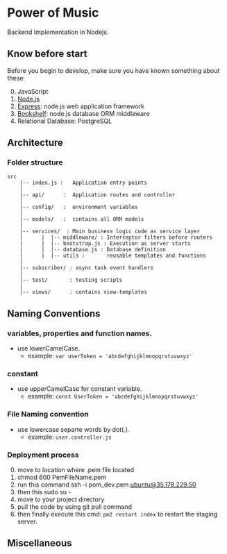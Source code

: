 Power of Music
=================

Backend Implementation in Nodejs.

Know before start
----------

Before you begin to develop, make sure you have known something about these:

0. JavaScript
0. [Node.js](http://nodejs.org/api/)
0. [Express](https://expressjs.com/): node.js web application framework
0. [Bookshelf](https://bookshelfjs.org/): node.js database ORM middleware
0. Relational Database: PostgreSQL


## Architecture ##

### Folder structure ###
```
src
    |-- index.js :   Application entry points
    │
    |-- api/      :  Application routes and controller
    │
    |-- config/   :  environment variables
    │
    |-- models/   :  contains all ORM models 
    │
    |-- services/  : Main business logic code as service layer
    |      |  |-- middleware/ : Interceptor filters before routers
    |      |  |-- bootstrap.js : Execution as server starts
    |      |  |-- database.js : Database definition
    |      |  |-- utils :       reusable templates and functions 
    │ 
    |-- subscriber/ : async task event handlers
    │
    |-- test/       : testing scripts
    │
    |-- views/      : contains view-templates

```


## Naming Conventions

 ### variables, properties and function names.
* use lowerCamelCase.
    - example:  ```var userToken = 'abcdefghijklmnopqrstuvwxyz'``` 

### constant
* use upperCamelCase for constant variable.
    - example:  ```const UserToken = 'abcdefghijklmnopqrstuvwxyz'``` 

### File Naming convention
* use lowercase separte words by dot(.).
    -  example:  ```user.controller.js``` 

### Deployment process
0. move to location where .pem file located
0. chmod 600 PemFileName.pem
0. run this command ssh -i pom_dev.pem ubuntu@35.178.229.50
0. then this sudo su -
0. move to your project directory
0. pull the code by using git pull command
0. then finally execute this cmd: ```pm2 restart index``` to restart the staging server.



## Miscellaneous
